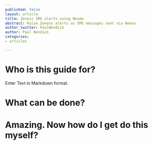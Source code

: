 ```yaml
---
published: false
layout: article
title: Zenoss SMS alerts using Nexmo
abstract: Raise Zenoss alerts as SMS messages sent via Nemxo
author_twitter: PaulNendick
author: Paul Nendick
categories:
- articles

---
```


# Who is this guide for?

Enter Text in Markdown format.

# What can be done?

# Amazing. Now how do I get do this myself?

